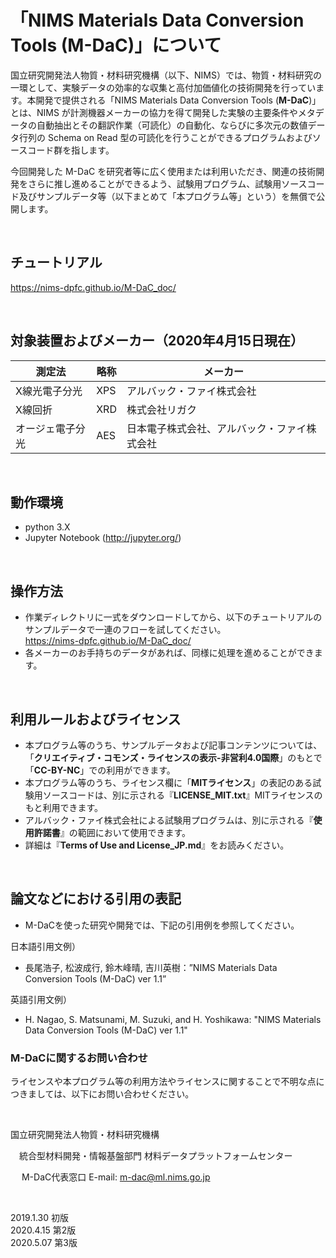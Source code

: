 # 「NIMS Materials Data Conversion Tools (M-DaC)」について

国立研究開発法人物質・材料研究機構（以下、NIMS）では、物質・材料研究の一環として、実験データの効率的な収集と高付加価値化の技術開発を行っています。本開発で提供される「NIMS Materials Data Conversion Tools (__M-DaC__)」とは、NIMS が計測機器メーカーの協力を得て開発した実験の主要条件やメタデータの自動抽出とその翻訳作業（可読化）の自動化、ならびに多次元の数値データ行列の Schema on Read 型の可読化を行うことができるプログラムおよびソースコード群を指します。

今回開発した M-DaC を研究者等に広く使用または利用いただき、関連の技術開発をさらに推し進めることができるよう、試験用プログラム、試験用ソースコード及びサンプルデータ等（以下まとめて「本プログラム等」という）を無償で公開します。

<br />

## チュートリアル

  <https://nims-dpfc.github.io/M-DaC_doc/>

<br />

## 対象装置およびメーカー（2020年4月15日現在）

| 測定法 | 略称 | メーカー |
| --- | --- | --- |
| X線光電子分光 | XPS | アルバック・ファイ株式会社 |
| X線回折 | XRD | 株式会社リガク |
| オージェ電子分光 | AES | 日本電子株式会社、アルバック・ファイ株式会社 |

<br />

## 動作環境

* python 3.X
* Jupyter Notebook (<http://jupyter.org/>)

<br />

## 操作方法

* 作業ディレクトリに一式をダウンロードしてから、以下のチュートリアルのサンプルデータで一連のフローを試してください。  
 <https://nims-dpfc.github.io/M-DaC_doc/>
* 各メーカーのお手持ちのデータがあれば、同様に処理を進めることができます。

<br />

## 利用ルールおよびライセンス

* 本プログラム等のうち、サンプルデータおよび記事コンテンツについては、「__クリエイティブ・コモンズ・ライセンスの表示-非営利4.0国際__」のもとで「__CC-BY-NC__」での利用ができます。
* 本プログラム等のうち、ライセンス欄に「__MITライセンス__」の表記のある試験用ソースコードは、別に示される『__LICENSE_MIT.txt__』MITライセンスのもと利用できます。
* アルバック・ファイ株式会社による試験用プログラムは、別に示される『__使用許諾書__』の範囲において使用できます。
* 詳細は『__Terms of Use and License_JP.md__』をお読みください。

<br />

## 論文などにおける引用の表記

* M-DaCを使った研究や開発では、下記の引用例を参照してください。

日本語引用文例）

- 長尾浩子, 松波成行, 鈴木峰晴, 吉川英樹：”NIMS Materials Data Conversion Tools (M-DaC) ver 1.1”

英語引用文例）

- H. Nagao, S. Matsunami, M. Suzuki, and H. Yoshikawa: "NIMS Materials Data Conversion Tools (M-DaC) ver 1.1"

### M-DaCに関するお問い合わせ

ライセンスや本プログラム等の利用方法やライセンスに関することで不明な点につきましては、以下にお問い合わせください。

<br />

国立研究開発法人物質・材料研究機構

 　統合型材料開発・情報基盤部門  材料データプラットフォームセンター

　 M-DaC代表窓口  E-mail: m-dac@ml.nims.go.jp

<br />

2019.1.30 初版  
2020.4.15 第2版  
2020.5.07 第3版  
